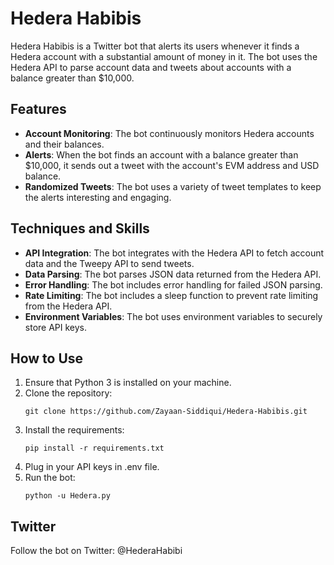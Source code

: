 # Hedera Habibis

Hedera Habibis is a Twitter bot that alerts its users whenever it finds a Hedera account with a substantial amount of money in it. The bot uses the Hedera API to parse account data and tweets about accounts with a balance greater than $10,000.

## Features
- **Account Monitoring**: The bot continuously monitors Hedera accounts and their balances.
- **Alerts**: When the bot finds an account with a balance greater than $10,000, it sends out a tweet with the account's EVM address and USD balance.
- **Randomized Tweets**: The bot uses a variety of tweet templates to keep the alerts interesting and engaging.

## Techniques and Skills
- **API Integration**: The bot integrates with the Hedera API to fetch account data and the Tweepy API to send tweets.
- **Data Parsing**: The bot parses JSON data returned from the Hedera API.
- **Error Handling**: The bot includes error handling for failed JSON parsing.
- **Rate Limiting**: The bot includes a sleep function to prevent rate limiting from the Hedera API.
- **Environment Variables**: The bot uses environment variables to securely store API keys.

## How to Use
1. Ensure that Python 3 is installed on your machine.
2. Clone the repository:
   ```
   git clone https://github.com/Zayaan-Siddiqui/Hedera-Habibis.git
   ```
3. Install the requirements:
   ```
   pip install -r requirements.txt
   ```
4. Plug in your API keys in .env file.
5. Run the bot:
   ```
   python -u Hedera.py
   ```

## Twitter
Follow the bot on Twitter: @HederaHabibi
```
